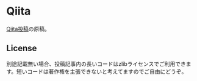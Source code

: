 # Qiita

[Qiita投稿](https://qiita.com/tenmyo)の原稿。

## License

別途記載無い場合、投稿記事内の長いコードはzlibライセンスでご利用できます。短いコードは著作権を主張できないと考えてますのでご自由にどうぞ。
